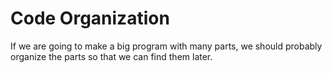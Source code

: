 Code Organization
=================

If we are going to make a big
program with many parts, we should
probably organize the parts so that
we can find them later.




